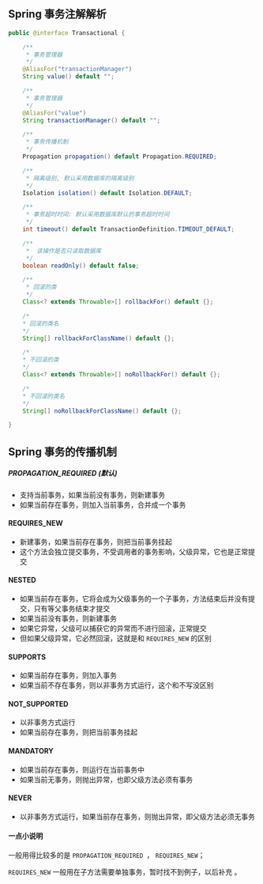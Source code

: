 ## Spring 事务注解解析

```java
public @interface Transactional {

	/**
	 * 事务管理器
	 */
	@AliasFor("transactionManager")
	String value() default "";

	/**
	 * 事务管理器
	 */
	@AliasFor("value")
	String transactionManager() default "";

	/**
	 * 事务传播机制
     */
	Propagation propagation() default Propagation.REQUIRED;

	/**
	 * 隔离级别, 默认采用数据库的隔离级别
	 */
	Isolation isolation() default Isolation.DEFAULT;

	/**
	 * 事务超时时间: 默认采用数据库默认的事务超时时间
	 */ 
	int timeout() default TransactionDefinition.TIMEOUT_DEFAULT;

	/**
	 *  该操作是否只读取数据库
	 */
	boolean readOnly() default false;

	/**
	 * 回滚的类
	 */
	Class<? extends Throwable>[] rollbackFor() default {};

	/*
	* 回滚的类名
	*/
	String[] rollbackForClassName() default {};

	/*
	* 不回滚的类
	*/
	Class<? extends Throwable>[] noRollbackFor() default {};

	/*
	* 不回滚的类名
	*/
	String[] noRollbackForClassName() default {};

}
```



## Spring 事务的传播机制

##### PROPAGATION_REQUIRED (默认)

- 支持当前事务，如果当前没有事务，则新建事务
- 如果当前存在事务，则加入当前事务，合并成一个事务

#### REQUIRES_NEW

- 新建事务，如果当前存在事务，则把当前事务挂起
- 这个方法会独立提交事务，不受调用者的事务影响，父级异常，它也是正常提交

#### NESTED

- 如果当前存在事务，它将会成为父级事务的一个子事务，方法结束后并没有提交，只有等父事务结束才提交
- 如果当前没有事务，则新建事务
- 如果它异常，父级可以捕获它的异常而不进行回滚，正常提交
- 但如果父级异常，它必然回滚，这就是和 `REQUIRES_NEW` 的区别

#### SUPPORTS

- 如果当前存在事务，则加入事务
- 如果当前不存在事务，则以非事务方式运行，这个和不写没区别

#### NOT_SUPPORTED

- 以非事务方式运行
- 如果当前存在事务，则把当前事务挂起

#### MANDATORY

- 如果当前存在事务，则运行在当前事务中
- 如果当前无事务，则抛出异常，也即父级方法必须有事务

#### NEVER

- 以非事务方式运行，如果当前存在事务，则抛出异常，即父级方法必须无事务

#### 一点小说明

一般用得比较多的是 `PROPAGATION_REQUIRED `， `REQUIRES_NEW`；

`REQUIRES_NEW` 一般用在子方法需要单独事务，暂时找不到例子，以后补充 。